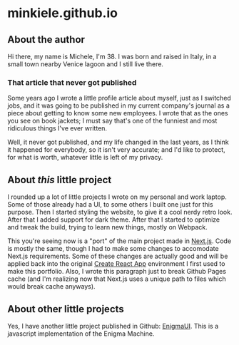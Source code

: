 # minkiele.github.io

## About the author

Hi there, my name is Michele, I'm 38.
I was born and raised in Italy, in a small town nearby Venice lagoon and I
still live there.

### That article that never got published

Some years ago I wrote a little profile article about myself, just as I
switched jobs, and it was going to be published in my current company's
journal as a piece about getting to know some new employees. I wrote that
as the ones you see on book jackets; I must say that's one of the funniest
and most ridiculous things I've ever written.

Well, it never got published, and my life changed in the last years, as I
think it happened for everybody, so it isn't very accurate; and I'd like to
protect, for what is worth, whatever little is left of my privacy.

## About _this_ little project

I rounded up a lot of little projects I wrote on my personal and work laptop.
Some of those already had a UI, to some others I built one just for this purpose.
Then I started styling the website, to give it a cool nerdy retro look. After
that I added support for dark theme. After that I started to optimize and tweak
the build, trying to learn new things, mostly on Webpack.

This you're seeing now is a "port" of the main project made in [Next.js](https://nextjs.org/).
Code is mostly the same, though I had to make some changes to accomodate
Next.js requirements. Some of these changes are actually good and will be applied
back into the original [Create React App](https://create-react-app.dev/) environment
I first used to make this portfolio. Also, I wrote this paragraph just to break
Github Pages cache (and I'm realizing now that Next.js uses a unique path to files
which would break cache anyways).

## About other little projects

Yes, I have another little project published in Github:
[EnigmaUI](https://minkiele.github.io/EnigmaUI). This is a
javascript implementation of the Enigma Machine.
